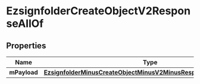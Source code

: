 
# EzsignfolderCreateObjectV2ResponseAllOf

## Properties
Name | Type | Description | Notes
------------ | ------------- | ------------- | -------------
**mPayload** | [**EzsignfolderMinusCreateObjectMinusV2MinusResponseMinusMPayload**](EzsignfolderMinusCreateObjectMinusV2MinusResponseMinusMPayload.md) |  | 



